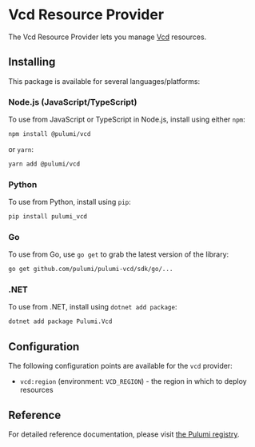 # Vcd Resource Provider

The Vcd Resource Provider lets you manage [Vcd](http://example.com) resources.

## Installing

This package is available for several languages/platforms:

### Node.js (JavaScript/TypeScript)

To use from JavaScript or TypeScript in Node.js, install using either `npm`:

```bash
npm install @pulumi/vcd
```

or `yarn`:

```bash
yarn add @pulumi/vcd
```

### Python

To use from Python, install using `pip`:

```bash
pip install pulumi_vcd
```

### Go

To use from Go, use `go get` to grab the latest version of the library:

```bash
go get github.com/pulumi/pulumi-vcd/sdk/go/...
```

### .NET

To use from .NET, install using `dotnet add package`:

```bash
dotnet add package Pulumi.Vcd
```

## Configuration

The following configuration points are available for the `vcd` provider:

- `vcd:region` (environment: `VCD_REGION`) - the region in which to deploy resources

## Reference

For detailed reference documentation, please visit [the Pulumi registry](https://www.pulumi.com/registry/packages/vcd/api-docs/).
